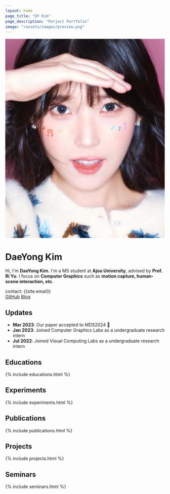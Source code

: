 ```yaml
---
layout: home
page_title: "DY Kim"
page_description: "Porject Portfolio"
image: "/assets/images/preview.png"
---
```


<div class="profile-container">
  <img src="assets/images/profile.jpg" alt="DaeYong Kim" class="profile-img">
  <div class="profile-text" id="about">
    <h1>DaeYong Kim</h1>
    <p>
      Hi, I'm <strong>DaeYong Kim</strong>. I'm a MS student at 
      <strong>Ajou University</strong>, advised by <strong>Prof. Ri Yu</strong>.
      I focus on <strong>Computer Graphics</strong> such as 
      <strong>motion capture, human-scene interaction, etc.</strong>
    </p>
    <div class="contact infomation">contact: {{site.email}}</div>
    <div class="buttons">
      <a href="https://github.com/DaeeYong/" class="btn">GitHub</a>
      <a href="http://cgldragon.com/" class="btn">Blog</a>
    </div>
  </div>
</div>

<section class="updates">
  <h2>Updates</h2>
  <ul>
    <li><strong>Mar 2023</strong>: Our paper accepted to MDS2024 🎉</li>
    <li><strong>Jan 2023</strong>: Joined Computer Graphics Labs as a undergraduate research intern</li>
    <li><strong>Jul 2022</strong>: Joined Visual Computing Labs as a undergraduate research intern</li>
  </ul>
</section>

<section id="educations">
  <h2>Educations</h2>
  {% include educations.html %}
</section>

<section id="experiments">
  <h2>Experiments</h2>
  {% include experiments.html %}
</section>

<section id="publications">
  <h2>Publications</h2>
  {% include publications.html %}
</section>

<section id="projects">
  <h2>Projects</h2>
  {% include projects.html %}
</section>

<section id="seminars">
  <h2>Seminars</h2>
  {% include seminars.html %}
</section>
